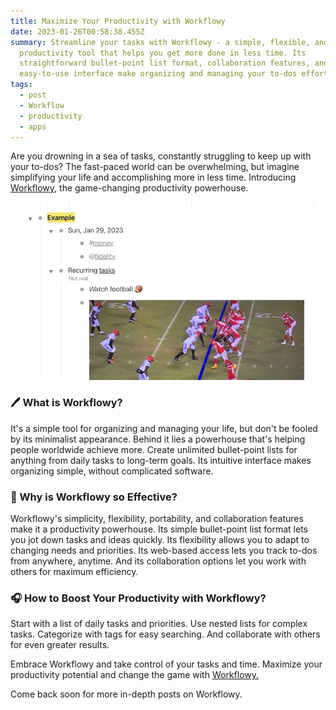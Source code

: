 ```yaml
---
title: Maximize Your Productivity with Workflowy
date: 2023-01-26T00:58:38.455Z
summary: Streamline your tasks with Workflowy - a simple, flexible, and portable
  productivity tool that helps you get more done in less time. Its
  straightforward bullet-point list format, collaboration features, and
  easy-to-use interface make organizing and managing your to-dos effortless.
tags:
  - post
  - Workflow
  - productivity
  - apps
---
```

Are you drowning in a sea of tasks, constantly struggling to keep up with your to-dos? The fast-paced world can be overwhelming, but imagine simplifying your life and accomplishing more in less time. Introducing [Workflowy](https://workflowy.com/invite/a570c44.lnk), the game-changing productivity powerhouse.

![Workflowy ](/static/img/workflowy.jpeg "Workflowy example")

### 🖊️ What is Workflowy?

It's a simple tool for organizing and managing your life, but don't be fooled by its minimalist appearance. Behind it lies a powerhouse that's helping people worldwide achieve more. Create unlimited bullet-point lists for anything from daily tasks to long-term goals. Its intuitive interface makes organizing simple, without complicated software.

### 💪 Why is Workflowy so Effective?

Workflowy's simplicity, flexibility, portability, and collaboration features make it a productivity powerhouse. Its simple bullet-point list format lets you jot down tasks and ideas quickly. Its flexibility allows you to adapt to changing needs and priorities. Its web-based access lets you track to-dos from anywhere, anytime. And its collaboration options let you work with others for maximum efficiency.

### 🎧 How to Boost Your Productivity with Workflowy?

Start with a list of daily tasks and priorities. Use nested lists for complex tasks. Categorize with tags for easy searching. And collaborate with others for even greater results.

Embrace Workflowy and take control of your tasks and time. Maximize your productivity potential and change the game with [Workflowy.](https://workflowy.com/invite/a570c44.lnx)

Come back soon for more in-depth posts on Workflowy.